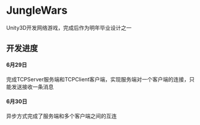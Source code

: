 # JungleWars
Unity3D开发网络游戏，完成后作为明年毕业设计之一



## 开发进度

#### 6月29日

完成TCPServer服务端和TCPClient客户端，实现服务端对一个客户端的连接，只能发送接收一条消息

#### 6月30日

异步方式完成了服务端和多个客户端之间的互连

